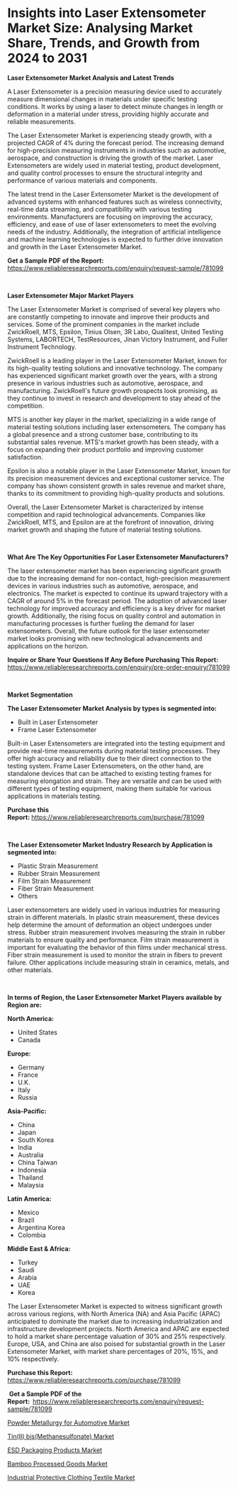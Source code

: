<p><h1>Insights into Laser Extensometer Market Size: Analysing Market Share, Trends, and Growth from 2024 to 2031</h1></p><p><strong>Laser Extensometer Market Analysis and Latest Trends</strong></p>
<p><p>A Laser Extensometer is a precision measuring device used to accurately measure dimensional changes in materials under specific testing conditions. It works by using a laser to detect minute changes in length or deformation in a material under stress, providing highly accurate and reliable measurements.</p><p>The Laser Extensometer Market is experiencing steady growth, with a projected CAGR of 4% during the forecast period. The increasing demand for high-precision measuring instruments in industries such as automotive, aerospace, and construction is driving the growth of the market. Laser Extensometers are widely used in material testing, product development, and quality control processes to ensure the structural integrity and performance of various materials and components.</p><p>The latest trend in the Laser Extensometer Market is the development of advanced systems with enhanced features such as wireless connectivity, real-time data streaming, and compatibility with various testing environments. Manufacturers are focusing on improving the accuracy, efficiency, and ease of use of laser extensometers to meet the evolving needs of the industry. Additionally, the integration of artificial intelligence and machine learning technologies is expected to further drive innovation and growth in the Laser Extensometer Market.</p></p>
<p><strong>Get a Sample PDF of the Report:&nbsp;</strong> <a href="https://www.reliableresearchreports.com/enquiry/request-sample/781099">https://www.reliableresearchreports.com/enquiry/request-sample/781099</a></p>
<p>&nbsp;</p>
<p><strong>Laser Extensometer Major Market Players</strong></p>
<p><p>The Laser Extensometer Market is comprised of several key players who are constantly competing to innovate and improve their products and services. Some of the prominent companies in the market include ZwickRoell, MTS, Epsilon, Tinius Olsen, 3R Labo, Qualitest, United Testing Systems, LABORTECH, TestResources, Jinan Victory Instrument, and Fuller Instrument Technology.</p><p>ZwickRoell is a leading player in the Laser Extensometer Market, known for its high-quality testing solutions and innovative technology. The company has experienced significant market growth over the years, with a strong presence in various industries such as automotive, aerospace, and manufacturing. ZwickRoell's future growth prospects look promising, as they continue to invest in research and development to stay ahead of the competition.</p><p>MTS is another key player in the market, specializing in a wide range of material testing solutions including laser extensometers. The company has a global presence and a strong customer base, contributing to its substantial sales revenue. MTS's market growth has been steady, with a focus on expanding their product portfolio and improving customer satisfaction.</p><p>Epsilon is also a notable player in the Laser Extensometer Market, known for its precision measurement devices and exceptional customer service. The company has shown consistent growth in sales revenue and market share, thanks to its commitment to providing high-quality products and solutions.</p><p>Overall, the Laser Extensometer Market is characterized by intense competition and rapid technological advancements. Companies like ZwickRoell, MTS, and Epsilon are at the forefront of innovation, driving market growth and shaping the future of material testing solutions.</p></p>
<p>&nbsp;</p>
<p><strong>What Are The Key Opportunities For Laser Extensometer Manufacturers?</strong></p>
<p><p>The laser extensometer market has been experiencing significant growth due to the increasing demand for non-contact, high-precision measurement devices in various industries such as automotive, aerospace, and electronics. The market is expected to continue its upward trajectory with a CAGR of around 5% in the forecast period. The adoption of advanced laser technology for improved accuracy and efficiency is a key driver for market growth. Additionally, the rising focus on quality control and automation in manufacturing processes is further fueling the demand for laser extensometers. Overall, the future outlook for the laser extensometer market looks promising with new technological advancements and applications on the horizon.</p></p>
<p><strong>Inquire or Share Your Questions If Any Before Purchasing This Report:</strong> <a href="https://www.reliableresearchreports.com/enquiry/pre-order-enquiry/781099">https://www.reliableresearchreports.com/enquiry/pre-order-enquiry/781099</a></p>
<p>&nbsp;</p>
<p><strong>Market Segmentation</strong></p>
<p><strong>The Laser Extensometer Market Analysis by types is segmented into:</strong></p>
<p><ul><li>Built in Laser Extensometer</li><li>Frame Laser Extensometer</li></ul></p>
<p><p>Built-in Laser Extensometers are integrated into the testing equipment and provide real-time measurements during material testing processes. They offer high accuracy and reliability due to their direct connection to the testing system. Frame Laser Extensometers, on the other hand, are standalone devices that can be attached to existing testing frames for measuring elongation and strain. They are versatile and can be used with different types of testing equipment, making them suitable for various applications in materials testing.</p></p>
<p><strong>Purchase this Report:&nbsp;</strong><a href="https://www.reliableresearchreports.com/purchase/781099">https://www.reliableresearchreports.com/purchase/781099</a></p>
<p>&nbsp;</p>
<p><strong>The Laser Extensometer Market Industry Research by Application is segmented into:</strong></p>
<p><ul><li>Plastic Strain Measurement</li><li>Rubber Strain Measurement</li><li>Film Strain Measurement</li><li>Fiber Strain Measurement</li><li>Others</li></ul></p>
<p><p>Laser extensometers are widely used in various industries for measuring strain in different materials. In plastic strain measurement, these devices help determine the amount of deformation an object undergoes under stress. Rubber strain measurement involves measuring the strain in rubber materials to ensure quality and performance. Film strain measurement is important for evaluating the behavior of thin films under mechanical stress. Fiber strain measurement is used to monitor the strain in fibers to prevent failure. Other applications include measuring strain in ceramics, metals, and other materials.</p></p>
<p>&nbsp;</p>
<p><strong>In terms of Region, the Laser Extensometer Market Players available by Region are:</strong></p>
<p>
    <p> <strong> North America: </strong>
        <ul>
            <li>United States</li>
            <li>Canada</li>
        </ul>
        </p> 
    <p> <strong> Europe: </strong>
        <ul>
            <li>Germany</li>
            <li>France</li>
            <li>U.K.</li>
            <li>Italy</li>
            <li>Russia</li>
        </ul>
        </p> 
    <p> <strong> Asia-Pacific: </strong>
        <ul>
            <li>China</li>
            <li>Japan</li>
            <li>South Korea</li>
            <li>India</li>
            <li>Australia</li>
            <li>China Taiwan</li>
            <li>Indonesia</li>
            <li>Thailand</li>
            <li>Malaysia</li>
        </ul>
        </p> 
    <p> <strong> Latin America: </strong>
        <ul>
            <li>Mexico</li>
            <li>Brazil</li>
            <li>Argentina Korea</li>
            <li>Colombia</li>
        </ul>
        </p> 
    <p> <strong> Middle East & Africa: </strong>
        <ul>
            <li>Turkey</li>
            <li>Saudi</li>
            <li>Arabia</li>
            <li>UAE</li>
            <li>Korea</li>
        </ul>
    </p>
    </p>
<p><p>The Laser Extensometer Market is expected to witness significant growth across various regions, with North America (NA) and Asia Pacific (APAC) anticipated to dominate the market due to increasing industrialization and infrastructure development projects. North America and APAC are expected to hold a market share percentage valuation of 30% and 25% respectively. Europe, USA, and China are also poised for substantial growth in the Laser Extensometer Market, with market share percentages of 20%, 15%, and 10% respectively.</p></p>
<p><strong>Purchase this Report: </strong><a href="https://www.reliableresearchreports.com/purchase/781099">https://www.reliableresearchreports.com/purchase/781099</a></p>
<p>&nbsp;<strong>Get a Sample PDF of the Report:&nbsp;&nbsp;</strong><a href="https://www.reliableresearchreports.com/enquiry/request-sample/781099">https://www.reliableresearchreports.com/enquiry/request-sample/781099</a></p>
<p><strong></strong></p>
<p><p><a href="https://github.com/beatblasta/Market-Research-Report-List-2/blob/main/powder-metallurgy-for-automotive-market.md">Powder Metallurgy for Automotive Market</a></p><p><a href="https://github.com/provorikovar/Market-Research-Report-List-3/blob/main/tinii-bismethanesulfonate-market.md">Tin(II) bis(Methanesulfonate) Market</a></p><p><a href="https://github.com/CliffMedina6/Market-Research-Report-List-3/blob/main/esd-packaging-products-market.md">ESD Packaging Products Market</a></p><p><a href="https://github.com/Sinjinluong3e0awx2m195k76/Market-Research-Report-List-1/blob/main/bamboo-processed-goods-market.md">Bamboo Processed Goods Market</a></p><p><a href="https://github.com/shotows/Market-Research-Report-List-1/blob/main/industrial-protective-clothing-textile-market.md">Industrial Protective Clothing Textile Market</a></p></p>
